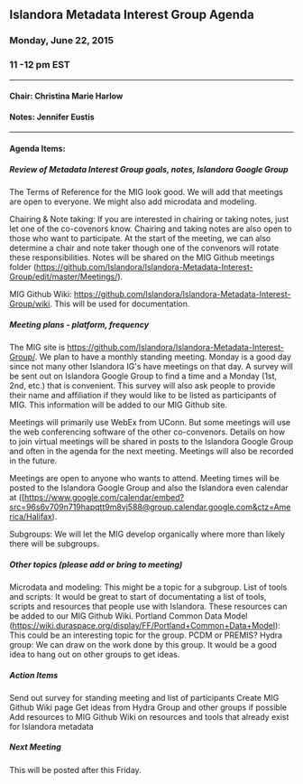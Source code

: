 ## Islandora Metadata Interest Group Agenda
### Monday, June 22, 2015
### 11 -12 pm EST
---
#### Chair: Christina Marie Harlow
#### Notes: Jennifer Eustis

---
#### Agenda Items:
##### Review of Metadata Interest Group goals, notes, Islandora Google Group  

The Terms of Reference for the MIG look good. We will add that meetings are open to everyone. We might also add microdata and modeling.

Chairing & Note taking: If you are interested in chairing or taking notes, just let one of the co-covenors know. Chairing and taking notes are also open to those who want to participate. At the start of the meeting, we can also determine a chair and note taker though one of the convenors will rotate these responsibilities. Notes will be shared on the MIG Github meetings folder (https://github.com/Islandora/Islandora-Metadata-Interest-Group/edit/master/Meetings/). 

MIG Github Wiki: https://github.com/Islandora/Islandora-Metadata-Interest-Group/wiki. This will be used for documentation.


##### Meeting plans - platform, frequency  

The MIG site is https://github.com/Islandora/Islandora-Metadata-Interest-Group/. We plan to have a monthly standing meeting. Monday is a good day since not many other Islandora IG's have meetings on that day. A survey will be sent out on Islandora Google Group to find a time and a Monday (1st, 2nd, etc.) that is convenient. This survey will also ask people to provide their name and affiliation if they would like to be listed as participants of MIG. This information will be added to our MIG Github site. 

Meetings will primarily use WebEx from UConn. But some meetings will use the web conferencing software of the other co-convenors. Details on how to join virtual meetings will be shared in posts to the Islandora Google Group and often in the agenda for the next meeting. Meetings will also be recorded in the future.

Meetings are open to anyone who wants to attend. Meeting times will be posted to the Islandora Google Group and also the Islandora even calendar at ([https://www.google.com/calendar/embed?src=96s6v709n719hapqtt9m8vj588@group.calendar.google.com&ctz=America/Halifax).

Subgroups: We will let the MIG develop organically where more than likely there will be subgroups.

##### Other topics (please add or bring to meeting)  

Microdata and modeling: This might be a topic for a subgroup.
List of tools and scripts: It would be great to start of documentating a list of tools, scripts and resources that people use with Islandora. These resources can be added to our MIG Github Wiki.
Portland Common Data Model (https://wiki.duraspace.org/display/FF/Portland+Common+Data+Model): This could be an interesting topic for the group. PCDM or PREMIS?
Hydra group: We can draw on the work done by this group. It would be a good idea to hang out on other groups to get ideas.

##### Action Items  

Send out survey for standing meeting and list of participants
Create MIG Github Wiki page
Get ideas from Hydra Group and other groups if possible
Add resources to MIG Github Wiki on resources and tools that already exist for Islandora metadata

##### Next Meeting  
This will be posted after this Friday.

